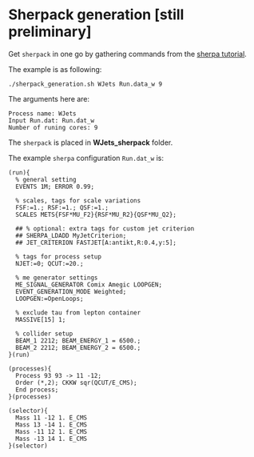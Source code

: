 # Sherpack generation [still preliminary]
Get `sherpack` in one go by gathering commands from the [sherpa tutorial](https://twiki.cern.ch/twiki/bin/view/CMS/SherpaTutorial2019).

The example is as following:
```
./sherpack_generation.sh WJets Run.data_w 9
```
The arguments here are:
```
Process name: WJets
Input Run.dat: Run.dat_w
Number of runing cores: 9 
```
The `sherpack` is placed in **WJets_sherpack** folder.

The example `sherpa` configuration `Run.dat_w` is:
```
(run){
  % general setting
  EVENTS 1M; ERROR 0.99;

  % scales, tags for scale variations
  FSF:=1.; RSF:=1.; QSF:=1.;
  SCALES METS{FSF*MU_F2}{RSF*MU_R2}{QSF*MU_Q2};

  ## % optional: extra tags for custom jet criterion
  ## SHERPA_LDADD MyJetCriterion;
  ## JET_CRITERION FASTJET[A:antikt,R:0.4,y:5];

  % tags for process setup
  NJET:=0; QCUT:=20.;

  % me generator settings
  ME_SIGNAL_GENERATOR Comix Amegic LOOPGEN;
  EVENT_GENERATION_MODE Weighted;
  LOOPGEN:=OpenLoops;

  % exclude tau from lepton container
  MASSIVE[15] 1;

  % collider setup
  BEAM_1 2212; BEAM_ENERGY_1 = 6500.;
  BEAM_2 2212; BEAM_ENERGY_2 = 6500.;
}(run)

(processes){
  Process 93 93 -> 11 -12;
  Order (*,2); CKKW sqr(QCUT/E_CMS);
  End process;
}(processes)

(selector){
  Mass 11 -12 1. E_CMS
  Mass 13 -14 1. E_CMS
  Mass -11 12 1. E_CMS
  Mass -13 14 1. E_CMS
}(selector)
```
